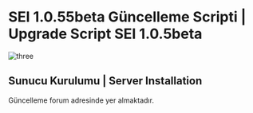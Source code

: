 # SEI 1.0.55beta Güncelleme Scripti | Upgrade Script SEI 1.0.5beta

![three](https://cdn.discordapp.com/attachments/985345620220977212/992154316582440970/GITHUB_COVER.png)

## Sunucu Kurulumu | Server Installation

Güncelleme forum adresinde yer almaktadır. 
